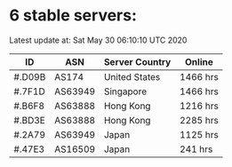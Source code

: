 # 6 stable servers:

Latest update at: Sat May 30 06:10:10 UTC 2020

| ID | ASN | Server Country | Online |
| -- | --- | -------------- | ------ |
| #.D09B | AS174 | United States | 1466 hrs |
| #.7F1D | AS63949 | Singapore | 1466 hrs |
| #.B6F8 | AS63888 | Hong Kong | 1216 hrs |
| #.BD3E | AS63888 | Hong Kong | 2285 hrs |
| #.2A79 | AS63949 | Japan | 1125 hrs |
| #.47E3 | AS16509 | Japan | 241 hrs |

